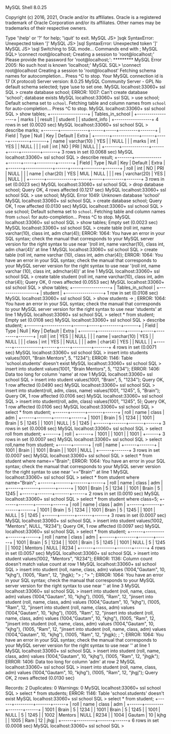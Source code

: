 MySQL Shell 8.0.25

Copyright (c) 2016, 2021, Oracle and/or its affiliates.
Oracle is a registered trademark of Oracle Corporation and/or its affiliates.
Other names may be trademarks of their respective owners.

Type '\help' or '\?' for help; '\quit' to exit.
MySQL  JS> ]sqk
SyntaxError: Unexpected token ']'
MySQL  JS> ]sql
SyntaxError: Unexpected token ']'
MySQL  JS> \sql
Switching to SQL mode... Commands end with ;
MySQL  SQL> \connect root@localhost;
Creating a session to 'root@localhost;'
Please provide the password for 'root@localhost;': *********
MySQL Error 2005: No such host is known 'localhost;'
MySQL  SQL> \connect root@localhost
Creating a session to 'root@localhost'
Fetching schema names for autocompletion... Press ^C to stop.
Your MySQL connection id is 17 (X protocol)
Server version: 8.0.25 MySQL Community Server - GPL
No default schema selected; type \use <schema> to set one.
MySQL  localhost:33060+ ssl  SQL > create database school;
ERROR: 1007: Can't create database 'school'; database exists
MySQL  localhost:33060+ ssl  SQL > use school;
Default schema set to `school`.
Fetching table and column names from `school` for auto-completion... Press ^C to stop.
MySQL  localhost:33060+ ssl  school  SQL > show tables;
+------------------+
| Tables_in_school |
+------------------+
| marks            |
| result           |
| student          |
| student_info     |
+------------------+
4 rows in set (0.0020 sec)
MySQL  localhost:33060+ ssl  school  SQL > describe marks;
+-------+-------------+------+-----+---------+-------+
| Field | Type        | Null | Key | Default | Extra |
+-------+-------------+------+-----+---------+-------+
| name  | varchar(10) | YES  |     | NULL    |       |
| marks | int         | YES  |     | NULL    |       |
| roll  | int         | NO   | PRI | NULL    |       |
+-------+-------------+------+-----+---------+-------+
3 rows in set (0.0068 sec)
MySQL  localhost:33060+ ssl  school  SQL > describe result;
+-------+-------------+------+-----+---------+-------+
| Field | Type        | Null | Key | Default | Extra |
+-------+-------------+------+-----+---------+-------+
| roll  | int         | NO   | PRI | NULL    |       |
| name  | char(20)    | YES  | MUL | NULL    |       |
| res   | varchar(20) | YES  |     | NULL    |       |
+-------+-------------+------+-----+---------+-------+
3 rows in set (0.0023 sec)
MySQL  localhost:33060+ ssl  school  SQL > drop database school;
Query OK, 4 rows affected (0.1217 sec)
MySQL  localhost:33060+ ssl  school  SQL > use school;
MySQL Error 1049: Unknown database 'school'
MySQL  localhost:33060+ ssl  school  SQL > create database school;
Query OK, 1 row affected (0.0130 sec)
MySQL  localhost:33060+ ssl  school  SQL > use school;
Default schema set to `school`.
Fetching table and column names from `school` for auto-completion... Press ^C to stop.
MySQL  localhost:33060+ ssl  school  SQL > show tables;
Empty set (0.0023 sec)
MySQL  localhost:33060+ ssl  school  SQL > create table (roll int, name varchar(10), class int, adm char(4));
ERROR: 1064: You have an error in your SQL syntax; check the manual that corresponds to your MySQL server version for the right syntax to use near '(roll int, name varchar(10), class int, adm char(4))' at line 1
MySQL  localhost:33060+ ssl  school  SQL > create table (roll int, name varchar (10), class int, adm char(4));
ERROR: 1064: You have an error in your SQL syntax; check the manual that corresponds to your MySQL server version for the right syntax to use near '(roll int, name varchar (10), class int, admchar(4))' at line 1
MySQL  localhost:33060+ ssl  school  SQL > create table student (roll int, name varchar(10), class int, adm char(4));
Query OK, 0 rows affected (0.0553 sec)
MySQL  localhost:33060+ ssl  school  SQL > show tables;
+------------------+
| Tables_in_school |
+------------------+
| student          |
+------------------+
1 row in set (0.0108 sec)
MySQL  localhost:33060+ ssl  school  SQL > show students
                                         -> ;
ERROR: 1064: You have an error in your SQL syntax; check the manual that corresponds to your MySQL server version for the right syntax to use near 'students' at line 1
MySQL  localhost:33060+ ssl  school  SQL > select * from student;
Empty set (0.0108 sec)
MySQL  localhost:33060+ ssl  school  SQL > describe student;
+-------+-------------+------+-----+---------+-------+
| Field | Type        | Null | Key | Default | Extra |
+-------+-------------+------+-----+---------+-------+
| roll  | int         | YES  |     | NULL    |       |
| name  | varchar(10) | YES  |     | NULL    |       |
| class | int         | YES  |     | NULL    |       |
| adm   | char(4)     | YES  |     | NULL    |       |
+-------+-------------+------+-----+---------+-------+
4 rows in set (0.0071 sec)
MySQL  localhost:33060+ ssl  school  SQL > insert into students values(1001, "Brain Mentors", 5, "1234");
ERROR: 1146: Table 'school.students' doesn't exist
MySQL  localhost:33060+ ssl  school  SQL > insert into student values(1001, "Brain Mentors", 5, "1234");
ERROR: 1406: Data too long for column 'name' at row 1
MySQL  localhost:33060+ ssl  school  SQL > insert into student values(1001, "Brain", 5, "1234");
Query OK, 1 row affected (0.0490 sec)
MySQL  localhost:33060+ ssl  school  SQL > insert into student(roll, adm, class, name) values(1001, "1245", 5, "Brain");
Query OK, 1 row affected (0.0106 sec)
MySQL  localhost:33060+ ssl  school  SQL > insert into student(roll, adm, class) values(1001, "1245", 5);
Query OK, 1 row affected (0.0106 sec)
MySQL  localhost:33060+ ssl  school  SQL > select * from student;
+------+-------+-------+------+
| roll | name  | class | adm  |
+------+-------+-------+------+
| 1001 | Brain |     5 | 1234 |
| 1001 | Brain |     5 | 1245 |
| 1001 | NULL  |     5 | 1245 |
+------+-------+-------+------+
3 rows in set (0.0008 sec)
MySQL  localhost:33060+ ssl  school  SQL > select roll from student;
+------+
| roll |
+------+
| 1001 |
| 1001 |
| 1001 |
+------+
3 rows in set (0.0007 sec)
MySQL  localhost:33060+ ssl  school  SQL > select roll,name from student;
+------+-------+
| roll | name  |
+------+-------+
| 1001 | Brain |
| 1001 | Brain |
| 1001 | NULL  |
+------+-------+
3 rows in set (0.0007 sec)
MySQL  localhost:33060+ ssl  school  SQL > select * from student where name=="Brain";
ERROR: 1064: You have an error in your SQL syntax; check the manual that corresponds to your MySQL server version for the right syntax to use near '=="Brain"' at line 1
MySQL  localhost:33060+ ssl  school  SQL > select * from student where name="Brain";
+------+-------+-------+------+
| roll | name  | class | adm  |
+------+-------+-------+------+
| 1001 | Brain |     5 | 1234 |
| 1001 | Brain |     5 | 1245 |
+------+-------+-------+------+
2 rows in set (0.0010 sec)
MySQL  localhost:33060+ ssl  school  SQL > select * from student where class=5;
+------+-------+-------+------+
| roll | name  | class | adm  |
+------+-------+-------+------+
| 1001 | Brain |     5 | 1234 |
| 1001 | Brain |     5 | 1245 |
| 1001 | NULL  |     5 | 1245 |
+------+-------+-------+------+
3 rows in set (0.0007 sec)
MySQL  localhost:33060+ ssl  school  SQL > insert into student values(1002, "Mentors", NULL, "R234");
Query OK, 1 row affected (0.0097 sec)
MySQL  localhost:33060+ ssl  school  SQL > select * from student;
+------+---------+-------+------+
| roll | name    | class | adm  |
+------+---------+-------+------+
| 1001 | Brain   |     5 | 1234 |
| 1001 | Brain   |     5 | 1245 |
| 1001 | NULL    |     5 | 1245 |
| 1002 | Mentors |  NULL | R234 |
+------+---------+-------+------+
4 rows in set (0.0057 sec)
MySQL  localhost:33060+ ssl  school  SQL > insert into student values(1002, "Mentors", "R234");
ERROR: 1136: Column count doesn't match value count at row 1
MySQL  localhost:33060+ ssl  school  SQL > insert into student (roll, name, class, adm) values (1004,"Gautam", 10, "kjhg"), (1005, "Ram", 12, "jhgjk);
                                         "> ;
                                         "> ";
ERROR: 1064: You have an error in your SQL syntax; check the manual that corresponds to your MySQL server version for the right syntax to use near '' at line 3
 MySQL  localhost:33060+ ssl  school  SQL > insert into student (roll, name, class, adm) values (1004,"Gautam", 10, "kjhg"), (1005, "Ram", 12, "jinsert into student (roll, name, class, adm) values (1004,"Gautam", 10, "kjhg"), (1005, "Ram", 12, "jinsert into student (roll, name, class, adm) values (1004,"Gautam", 10, "kjhg"), (1005, "Ram", 12, "jinsert into student (roll, name, class, adm) values (1004,"Gautam", 10, "kjhg"), (1005, "Ram", 12, "jinsert into student (roll, name, class, adm) values (1004,"Gautam", 10, "kjhg"), (1005, "Ram", 12, "jinsert into student (roll, name, class, adm) values (1004,"Gautam", 10, "kjhg"), (1005, "Ram", 12, "jhgjk); ; ";
ERROR: 1064: You have an error in your SQL syntax; check the manual that corresponds to your MySQL server version for the right syntax to use near '' at line 1
MySQL  localhost:33060+ ssl  school  SQL > insert into student (roll, name, class, adm) values (1004,"Gautam", 10, "kjhg"), (1005, "Ram", 12, "jhgjk");
ERROR: 1406: Data too long for column 'adm' at row 2
MySQL  localhost:33060+ ssl  school  SQL > insert into student (roll, name, class, adm) values (1004,"Gautam", 10, "kjhg"), (1005, "Ram", 12, "jhgj");
Query OK, 2 rows affected (0.0130 sec)

Records: 2  Duplicates: 0  Warnings: 0
MySQL  localhost:33060+ ssl  school  SQL > select * from students;
ERROR: 1146: Table 'school.students' doesn't exist
MySQL  localhost:33060+ ssl  school  SQL > select * from student;
+------+---------+-------+------+
| roll | name    | class | adm  |
+------+---------+-------+------+
| 1001 | Brain   |     5 | 1234 |
| 1001 | Brain   |     5 | 1245 |
| 1001 | NULL    |     5 | 1245 |
| 1002 | Mentors |  NULL | R234 |
| 1004 | Gautam  |    10 | kjhg |
| 1005 | Ram     |    12 | jhgj |
+------+---------+-------+------+
6 rows in set (0.0008 sec)
MySQL  localhost:33060+ ssl  school  SQL >
